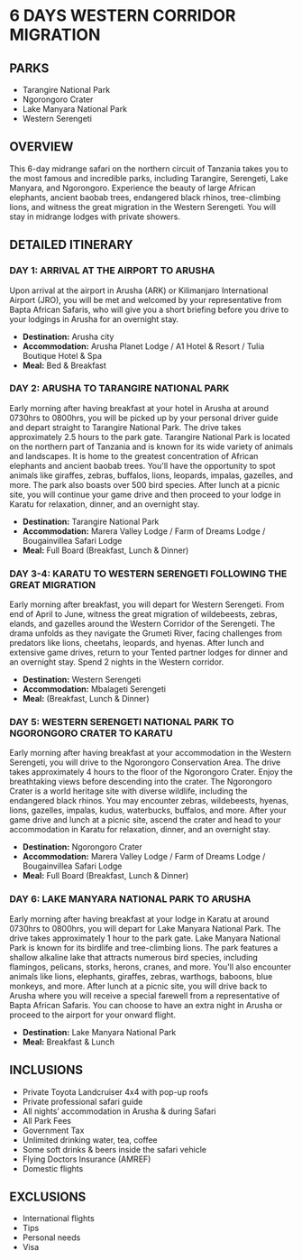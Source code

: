 # 6 DAYS WESTERN CORRIDOR MIGRATION

## PARKS

- Tarangire National Park
- Ngorongoro Crater
- Lake Manyara National Park
- Western Serengeti

## OVERVIEW

This 6-day midrange safari on the northern circuit of Tanzania takes you to the most famous and incredible parks, including Tarangire, Serengeti, Lake Manyara, and Ngorongoro. Experience the beauty of large African elephants, ancient baobab trees, endangered black rhinos, tree-climbing lions, and witness the great migration in the Western Serengeti. You will stay in midrange lodges with private showers.

## DETAILED ITINERARY

### DAY 1: ARRIVAL AT THE AIRPORT TO ARUSHA

Upon arrival at the airport in Arusha (ARK) or Kilimanjaro International Airport (JRO), you will be met and welcomed by your representative from Bapta African Safaris, who will give you a short briefing before you drive to your lodgings in Arusha for an overnight stay.

- **Destination:** Arusha city
- **Accommodation:** Arusha Planet Lodge / A1 Hotel & Resort / Tulia Boutique Hotel & Spa
- **Meal:** Bed & Breakfast

### DAY 2: ARUSHA TO TARANGIRE NATIONAL PARK

Early morning after having breakfast at your hotel in Arusha at around 0730hrs to 0800hrs, you will be picked up by your personal driver guide and depart straight to Tarangire National Park. The drive takes approximately 2.5 hours to the park gate. Tarangire National Park is located on the northern part of Tanzania and is known for its wide variety of animals and landscapes. It is home to the greatest concentration of African elephants and ancient baobab trees. You'll have the opportunity to spot animals like giraffes, zebras, buffalos, lions, leopards, impalas, gazelles, and more. The park also boasts over 500 bird species. After lunch at a picnic site, you will continue your game drive and then proceed to your lodge in Karatu for relaxation, dinner, and an overnight stay.

- **Destination:** Tarangire National Park
- **Accommodation:** Marera Valley Lodge / Farm of Dreams Lodge / Bougainvillea Safari Lodge
- **Meal:** Full Board (Breakfast, Lunch & Dinner)

### DAY 3-4: KARATU TO WESTERN SERENGETI FOLLOWING THE GREAT MIGRATION

Early morning after breakfast, you will depart for Western Serengeti. From end of April to June, witness the great migration of wildebeests, zebras, elands, and gazelles around the Western Corridor of the Serengeti. The drama unfolds as they navigate the Grumeti River, facing challenges from predators like lions, cheetahs, leopards, and hyenas. After lunch and extensive game drives, return to your Tented partner lodges for dinner and an overnight stay. Spend 2 nights in the Western corridor.

- **Destination:** Western Serengeti
- **Accommodation:** Mbalageti Serengeti
- **Meal:** (Breakfast, Lunch & Dinner)

### DAY 5: WESTERN SERENGETI NATIONAL PARK TO NGORONGORO CRATER TO KARATU

Early morning after having breakfast at your accommodation in the Western Serengeti, you will drive to the Ngorongoro Conservation Area. The drive takes approximately 4 hours to the floor of the Ngorongoro Crater. Enjoy the breathtaking views before descending into the crater. The Ngorongoro Crater is a world heritage site with diverse wildlife, including the endangered black rhinos. You may encounter zebras, wildebeests, hyenas, lions, gazelles, impalas, kudus, waterbucks, buffalos, and more. After your game drive and lunch at a picnic site, ascend the crater and head to your accommodation in Karatu for relaxation, dinner, and an overnight stay.

- **Destination:** Ngorongoro Crater
- **Accommodation:** Marera Valley Lodge / Farm of Dreams Lodge / Bougainvillea Safari Lodge
- **Meal:** Full Board (Breakfast, Lunch & Dinner)

### DAY 6: LAKE MANYARA NATIONAL PARK TO ARUSHA

Early morning after having breakfast at your lodge in Karatu at around 0730hrs to 0800hrs, you will depart for Lake Manyara National Park. The drive takes approximately 1 hour to the park gate. Lake Manyara National Park is known for its birdlife and tree-climbing lions. The park features a shallow alkaline lake that attracts numerous bird species, including flamingos, pelicans, storks, herons, cranes, and more. You'll also encounter animals like lions, elephants, giraffes, zebras, warthogs, baboons, blue monkeys, and more. After lunch at a picnic site, you will drive back to Arusha where you will receive a special farewell from a representative of Bapta African Safaris. You can choose to have an extra night in Arusha or proceed to the airport for your onward flight.

- **Destination:** Lake Manyara National Park
- **Meal:** Breakfast & Lunch

## INCLUSIONS

- Private Toyota Landcruiser 4x4 with pop-up roofs
- Private professional safari guide
- All nights’ accommodation in Arusha & during Safari
- All Park Fees
- Government Tax
- Unlimited drinking water, tea, coffee
- Some soft drinks & beers inside the safari vehicle
- Flying Doctors Insurance (AMREF)
- Domestic flights

## EXCLUSIONS

- International flights
- Tips
- Personal needs
- Visa
